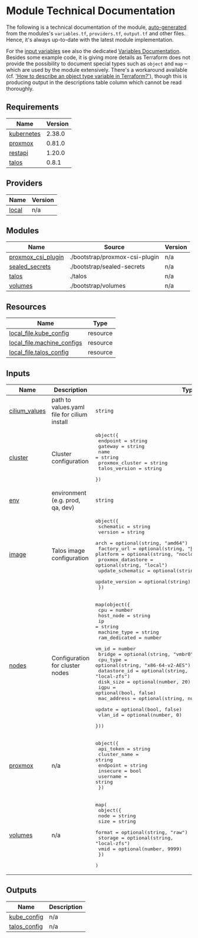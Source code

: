 # Module Technical Documentation

The following is a technical documentation of the module, [auto-generated](https://github.com/terraform-docs/terraform-docs) from the modules's `variables.tf`, `providers.tf`, `output.tf` and other files.  Hence, it's always up-to-date with the latest module implementation.

For the [input variables](#inputs) see also the dedicated [Variables Documentation](variables.md).  Besides some example code, it is giving more details as Terraform does not provide the possibility to document special types such as `object` and `map` – which are used by the module extensively.  There's a workaround available (cf. ['How to describe an object type variable in Terraform?'](https://stackoverflow.com/questions/72183481/how-to-describe-an-object-type-variable-in-terraform)), though this is producing output in the descriptions table column which cannot be read thoroughly.

<!-- BEGIN_TF_DOCS -->
## Requirements

| Name | Version |
|------|---------|
| <a name="requirement_kubernetes"></a> [kubernetes](#requirement\_kubernetes) | 2.38.0 |
| <a name="requirement_proxmox"></a> [proxmox](#requirement\_proxmox) | 0.81.0 |
| <a name="requirement_restapi"></a> [restapi](#requirement\_restapi) | 1.20.0 |
| <a name="requirement_talos"></a> [talos](#requirement\_talos) | 0.8.1 |

## Providers

| Name | Version |
|------|---------|
| <a name="provider_local"></a> [local](#provider\_local) | n/a |

## Modules

| Name | Source | Version |
|------|--------|---------|
| <a name="module_proxmox_csi_plugin"></a> [proxmox\_csi\_plugin](#module\_proxmox\_csi\_plugin) | ./bootstrap/proxmox-csi-plugin | n/a |
| <a name="module_sealed_secrets"></a> [sealed\_secrets](#module\_sealed\_secrets) | ./bootstrap/sealed-secrets | n/a |
| <a name="module_talos"></a> [talos](#module\_talos) | ./talos | n/a |
| <a name="module_volumes"></a> [volumes](#module\_volumes) | ./bootstrap/volumes | n/a |

## Resources

| Name | Type |
|------|------|
| [local_file.kube_config](https://registry.terraform.io/providers/hashicorp/local/latest/docs/resources/file) | resource |
| [local_file.machine_configs](https://registry.terraform.io/providers/hashicorp/local/latest/docs/resources/file) | resource |
| [local_file.talos_config](https://registry.terraform.io/providers/hashicorp/local/latest/docs/resources/file) | resource |

## Inputs

| Name | Description | Type | Default | Required |
|------|-------------|------|---------|:--------:|
| <a name="input_cilium_values"></a> [cilium\_values](#input\_cilium\_values) | path to values.yaml file for cilium install | `string` | `"talos/inline-manifests/cilium-values.default.yaml"` | no |
| <a name="input_cluster"></a> [cluster](#input\_cluster) | Cluster configuration | <pre>object({<br/>    endpoint        = string<br/>    gateway         = string<br/>    name            = string<br/>    proxmox_cluster = string<br/>    talos_version   = string<br/>  })</pre> | n/a | yes |
| <a name="input_env"></a> [env](#input\_env) | environment (e.g. prod, qa, dev) | `string` | `""` | no |
| <a name="input_image"></a> [image](#input\_image) | Talos image configuration | <pre>object({<br/>    schematic         = string<br/>    version           = string<br/>    arch              = optional(string, "amd64")<br/>    factory_url       = optional(string, "https://factory.talos.dev")<br/>    platform          = optional(string, "nocloud")<br/>    proxmox_datastore = optional(string, "local")<br/>    update_schematic  = optional(string)<br/>    update_version    = optional(string)<br/>  })</pre> | n/a | yes |
| <a name="input_nodes"></a> [nodes](#input\_nodes) | Configuration for cluster nodes | <pre>map(object({<br/>    cpu           = number<br/>    host_node     = string<br/>    ip            = string<br/>    machine_type  = string<br/>    ram_dedicated = number<br/>    vm_id         = number<br/>    bridge        = optional(string, "vmbr0")<br/>    cpu_type      = optional(string, "x86-64-v2-AES")<br/>    datastore_id  = optional(string, "local-zfs")<br/>    disk_size     = optional(number, 20)<br/>    igpu          = optional(bool, false)<br/>    mac_address   = optional(string, null)<br/>    update        = optional(bool, false)<br/>    vlan_id       = optional(number, 0)<br/>  }))</pre> | n/a | yes |
| <a name="input_proxmox"></a> [proxmox](#input\_proxmox) | n/a | <pre>object({<br/>    api_token    = string<br/>    cluster_name = string<br/>    endpoint     = string<br/>    insecure     = bool<br/>    username     = string<br/>  })</pre> | n/a | yes |
| <a name="input_volumes"></a> [volumes](#input\_volumes) | n/a | <pre>map(<br/>    object({<br/>      node    = string<br/>      size    = string<br/>      format  = optional(string, "raw")<br/>      storage = optional(string, "local-zfs")<br/>      vmid    = optional(number, 9999)<br/>    })<br/>  )</pre> | n/a | yes |

## Outputs

| Name | Description |
|------|-------------|
| <a name="output_kube_config"></a> [kube\_config](#output\_kube\_config) | n/a |
| <a name="output_talos_config"></a> [talos\_config](#output\_talos\_config) | n/a |
<!-- END_TF_DOCS -->